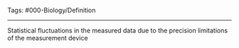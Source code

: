 Tags: #000-Biology/Definition 

---
Statistical fluctuations in the measured data due to the precision limitations of the measurement device

